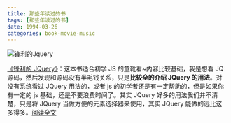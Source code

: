 ```yaml
---
title: 那些年读过的书
tags: [那些年读过的书]
date: 1994-03-26
categories: book-movie-music
---
```

![锋利的Jquery](http://www.java1234.com/uploads/allimg/140406/1-1404060R111453.jpg)

[《锋利的 JQuery》](http://cherryblog.site/sharp-jquery.html)：这本书适合初学 JS 的童靴看~内容比较基础，我是想看 JQ 
源码，然后发现和源码没有半毛钱关系，只是**比较全的介绍 JQuery 的用法**。对没有系统看过 JQuery 用法的，或者 js 的初学者还是有一定帮助的，但是如果你有一定的 js 基础，还是不要浪费时间了。其实 JQuery 
好多的用法我们并不清楚，只是将 JQuery 当做方便的元素选择器来使用，其实 JQuery 能做的远比这多得多。[阅读全文](http://cherryblog.site/sharp-jquery.html) 
